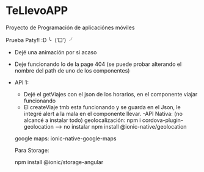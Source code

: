 # TeLlevoAPP
Proyecto de Programación de aplicaciónes móviles

Prueba Paty!! :D ╰（‵□′）╯

- Dejé una animación por si acaso 
- Deje funcionando lo de la page 404 (se puede probar alterando el nombre del path de uno de los componentes)
- API 1:
    - Dejé el getViajes con el json de los horarios, en el componente viajar funcionando
    - El createViaje tmb esta funcionando y se guarda en el Json, le integré alert a la mala en el componente llevar.
-API Nativa: (no alcancé a instalar todo)
    geolocalización:
    npm i cordova-plugin-geolocation --> no instalar 
    npm install @ionic-native/geolocation

    google maps:
    ionic-native-google-maps

    
    Para Storage:

    npm install @ionic/storage-angular
